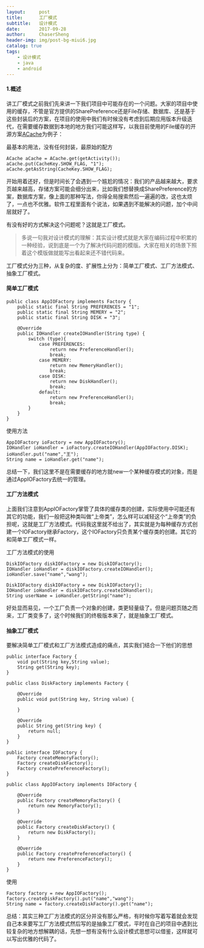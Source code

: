 ```yaml
---
layout:     post
title:      工厂模式
subtitle:   设计模式
date:       2017-09-28
author:     ChaserSheng
header-img: img/post-bg-miui6.jpg
catalog: true
tags:
    - 设计模式
    - java
    - android
---
```


#### 1.概述
讲工厂模式之前我们先来讲一下我们项目中可能存在的一个问题。大家的项目中使用的缓存，不管是官方提供的SharePreference还是File存储、数据库、还是基于这些封装后的方案，在项目的使用中我们有时候没有考虑到后期应用版本升级迭代，在需要缓存数据到本地的地方我们可能这样写，以我目前使用的File缓存的开源方案[ACache](https://github.com/yangfuhai/ASimpleCache)为例子：

最基本的用法，没有任何封装，最原始的配方

```
ACache aCache = ACache.get(getActivity());
aCache.put(CacheKey.SHOW_FLAG, "1");
aCache.getAsString(CacheKey.SHOW_FLAG);
```
开始用着还好，但是时间长了会遇到一个尴尬的情况：我们的产品越来越大，要求页越来越高，存储方案可能会细分出来，比如我们想替换成SharePreference的方案，数据库方案，像上面的那种写法，你得全局搜索然后一遍遍的改，这也太烦了，一点也不优雅。软件工程里面有个说法，如果遇到不能解决的问题，加个中间层就好了。

有没有好的方式解决这个问题呢？这就是工厂模式。

> 多说一句我对设计模式的理解：其实设计模式就是大家在编码过程中积累的一种经验，说到底是一个为了解决代码问题的模版。大家在相关的场景下照着这个模版做就能写出看起来还不错代码来。

工厂模式分为三种，从复杂的度、扩展性上分为：简单工厂模式、工厂方法模式、抽象工厂模式。
#### 简单工厂模式

```
public class AppIOFactory implements Factory {
    public static final String PREFERENCES = "1";
    public static final String MEMERY = "2";
    public static final String DISK = "3";

    @Override
    public IOHandler createIOHandler(String type) {
        switch (type){
            case PREFERENCES:
                return new PreferenceHandler();
                break;
            case MEMERY:
                return new MemeryHandler();
                break;
            case DISK:
                return new DiskHandler();
                break;
            default:
                return new PreferenceHandler();
                break;
        }
    }
}
```
使用方法

```
AppIOFactory ioFactory = new AppIOFactory();
IOHandler ioHandler = ioFactory.createIOHandler(AppIOFactory.DISK);
ioHandler.put("name","王");
String name = ioHandler.get("name");
```
总结一下，我们这里不是在需要缓存的地方就new一个某种缓存模式的对象，而是通过AppIOFactory去统一的管理。

#### 工厂方法模式
上面我们注意到AppIOFactory掌管了具体的缓存类的创建，实际使用中可能还有其它的功能，我们一般把这种类叫做“上帝类”，怎么样可以减轻这个“上帝类”的负担呢，这就是工厂方法模式。代码我这里就不给出了，其实就是为每种缓存方式创建一个IOFactory继承Factory，这个IOFactory只负责某个缓存类的创建。其它的和简单工厂模式一样。

工厂方法模式的使用

```
DiskIOFactory diskIOFactory = new DiskIOFactory();
IOHandler ioHandler = diskIOFactory.createIOHandler();
ioHandler.save("name","wang");
```
```
DiskIOFactory diskIOFactory = new DiskIOFactory();
IOHandler ioHandler = diskIOFactory.createIOHandler();
String userName = ioHandler.getString("name");
```
好处显而易见，一个工厂负责一个对象的创建，类更轻量级了。但是问题页随之而来，工厂类变多了，这个时候我们的终极版本来了，就是抽象工厂模式。

#### 抽象工厂模式
要解决简单工厂模式和工厂方法模式造成的痛点，其实我们结合一下他们的思想

```
public interface Factory {
    void put(String key,String value);
    String get(String key);
}
```
```
public class DiskFactory implements Factory {

    @Override
    public void put(String key, String value) {

    }

    @Override
    public String get(String key) {
        return null;
    }
}
```

```
public interface IOFactory {
    Factory createMemoryFactory();
    Factory createDiskFactory();
    Factory createPreferenceFactory();
}
```
```
public class AppIOFactory implements IOFactory {

    @Override
    public Factory createMemoryFactory() {
        return new MemoryFactory();
    }

    @Override
    public Factory createDiskFactory() {
        return new DiskFactory();
    }

    @Override
    public Factory createPreferenceFactory() {
        return new PreferenceFactory();
    }
}
```
使用

```
Factory factory = new AppIOFactory();
factory.createDiskFactory().put("name","wang");
String name = factory.createDiskFactory().get("name");
```

总结：其实三种工厂方法模式的区分并没有那么严格，有时候你写着写着就会发现自己本来要写工厂方法模式然后写的是抽象工厂模式，平时在自己的项目中遇到比较复杂的地方想解耦的话，先想一想有没有什么设计模式思想可以借鉴，这样就可以写出优雅的代码了。